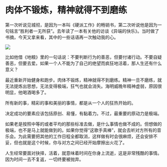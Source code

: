 # 肉体不锻炼，精神就得不到磨练

第一次听说见城彻，是因为一本叫《硬派工作》的畅销书，第二次听说他是因为一句铭言“胜利者一无所获”。去年读了一本有关他的访谈《异端的快乐》。当时做了书摘，今天又拿来看，其中的一些话语再一次触动我的心。

![](https://f11.baidu.com/it/u=1841313847,138875741&fm=30&app=106&f=JPEG?w=300&h=395&s=6CCA722B54A235A7CC1855C20100A091&access=215967316)

比如他借《地粮》里的一句话说：不要判断行为的善恶，但要付诸行动。不要自疑善恶，但要去爱。如果一个人不能为了自己的绝望而疯狂地活着，那人生还有什么意义？

最近重新开始健身和跑步。肉体不锻炼，精神就得不到磨练。精神一旦不磨练，就无法提炼出思想，无法变得极端，狂气也就会消失。海明威晚年精神虚弱，原因很明显，他喝酒喝多了。

所有新的事，精彩的事和美丽的事情，都是从一个人的狂热开始的。

决定成功的要素应该包括原创、易懂，有黏着力。不过，最重要的原动力是极端。

如果老是按照中等的或者平均的那些标准去做，是什么事情也做不成的。但想做的极端，也不是马上就能做到的。如果你觉得“这歌手真棒”，就会去听对方所有的音乐会。为此需要把其他的工作日程全都取消，这样做有时会很麻烦，还会安排不妥，但也就是这个时候，你与对方之间已经开始摩擦出火花了。

人生经常要面对抉择，活着，就意味着时间在你身上流逝，这是非常残酷的事情。因为时间一去不复返，一切终要被抛弃。